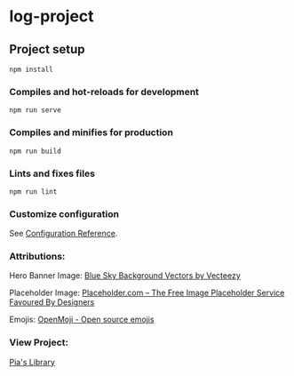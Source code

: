 # log-project

## Project setup
```
npm install
```

### Compiles and hot-reloads for development
```
npm run serve
```

### Compiles and minifies for production
```
npm run build
```

### Lints and fixes files
```
npm run lint
```

### Customize configuration
See [Configuration Reference](https://cli.vuejs.org/config/).

### Attributions:
Hero Banner Image: <a href="https://www.vecteezy.com/free-vector/blue-sky-background">Blue Sky Background Vectors by Vecteezy</a>

Placeholder Image: <a href="https://placeholder.com/">Placeholder.com – The Free Image Placeholder Service Favoured By Designers</a>

Emojis: <a href="https://openmoji.org/">OpenMoji - Open source emojis</a>

### View Project:
<a href="https://log-project-dcfa5.web.app/">Pia's Library</a>